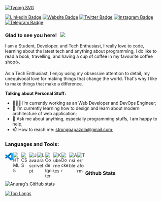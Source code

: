 [![Typing SVG](https://readme-typing-svg.herokuapp.com/?lines=Hello+There!;My+Name+is+Bintang+👋)](https://git.io/typing-svg)

[![Linkedin Badge](https://img.shields.io/badge/-LinkedIn-0e76a8?style=flat-square&logo=Linkedin&logoColor=white)](https://www.linkedin.com/in/muhammad-bintang-cahya-putra/)
[![Website Badge](https://img.shields.io/badge/Website-3b5998?style=flat-square&logo=google-chrome&logoColor=white)](https://strongpapazola.github.io)
[![Twitter Badge](https://img.shields.io/badge/-Twitter-00acee?style=flat-square&logo=Twitter&logoColor=white)](https://twitter.com/strongpapazola)
[![Instagram Badge](https://img.shields.io/badge/-Instagram-e4405f?style=flat-square&logo=Instagram&logoColor=white)](https://instagram.com/strongpapazola/)
[![Telegram Badge](https://img.shields.io/badge/-Telegram-0088cc?style=flat-square&logo=Telegram&logoColor=white)](https://t.me/strongpapazola)

### Glad to see you here! &nbsp; ![](https://visitor-badge.glitch.me/badge?page_id=strongpapazola.strongpapazola)

I am a Student, Developer, and Tech Enthusiast, I really love to code, learning about the latest tech and anything about programming, I do like to read a book, travelling, and having a cup of coffee in my favourite coffee shop☕️.

As a Tech Enthusiast, I enjoy using my obsessive attention to detail, my unequivocal love for making things that change the world. That's why I like to make things that make a difference.

**Talking about Personal Stuff:**

- 👨🏻‍💻 I’m currently working as an Web Developer and DevOps Engineer;
- 🚀 I’m currently learning how to design and learn about modern architecture of web application;
- 💬 Ask me about anything, especially programming stuffs, I am happy to help;
- 📫 How to reach me: [strongpapazola@gmail.com](mailto:strongpapazola@gmail.com);

### Languages and Tools:
<img align="left" alt="Visual Studio Code" width="26px" src="https://raw.githubusercontent.com/github/explore/80688e429a7d4ef2fca1e82350fe8e3517d3494d/topics/visual-studio-code/visual-studio-code.png" /> 
<img align="left" alt="HTML 5" width="26px" src="https://upload.wikimedia.org/wikipedia/commons/thumb/6/61/HTML5_logo_and_wordmark.svg/512px-HTML5_logo_and_wordmark.svg.png" > 
<img align="left" alt="CSS" width="26px" src="https://cdn.pixabay.com/photo/2017/08/05/11/16/logo-2582747_1280.png" />
<img align="left" alt="Javascript" width="26px" src="https://upload.wikimedia.org/wikipedia/commons/thumb/9/99/Unofficial_JavaScript_logo_2.svg/2048px-Unofficial_JavaScript_logo_2.svg.png" /> 
<img align="left" alt="Laravel" width="26px" src="https://uploads.sitepoint.com/wp-content/uploads/2015/02/1423519219laravel-l-slant.png" /> 
<img align="left" alt="Code Igniter" width="26px" src="https://static.cdnlogo.com/logos/c/31/codeigniter.svg" /> 
<img align="left" alt="Kubernetes" width="26px" src="https://upload.wikimedia.org/wikipedia/commons/thumb/3/39/Kubernetes_logo_without_workmark.svg/2109px-Kubernetes_logo_without_workmark.svg.png" /> 
<img align="left" alt="Docker" width="26px" src="https://www.docker.com/wp-content/uploads/2022/03/vertical-logo-monochromatic.png" /> 
<img align="left" alt="Ansible" width="26px" src="https://upload.wikimedia.org/wikipedia/commons/thumb/2/24/Ansible_logo.svg/1200px-Ansible_logo.svg.png" /> 
<img align="left" alt="Terraform" width="26px" src="https://forum.huawei.com/enterprise/en/data/attachment/forum/202204/21/120858nak5g1epkzwq5gcs.png" /> <br><br>



### Github Stats
[![Anurag's GitHub stats](https://github-readme-stats.vercel.app/api?username=strongpapazola)](https://github.com/anuraghazra/github-readme-stats)

[![Top Langs](https://github-readme-stats.vercel.app/api/top-langs/?username=strongpapazola&layout=compact)](https://github.com/anuraghazra/github-readme-stats)
